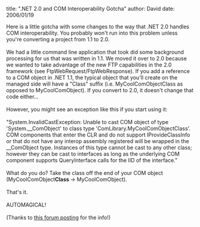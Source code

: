 
title: ".NET 2.0 and COM Interoperability Gotcha"
author: David
date: 2006/01/19

Here is a little gotcha with some changes to the way that .NET 2.0 handles COM interoperability. You probably won't run into this problem unless you're converting a project from 1.1 to 2.0. <br><br>We had a little command line application that took did some background processing for us that was written in 1.1. We moved it over to 2.0 because we wanted to take advantage of the new FTP capabilities in the 2.0 framework (see FtpWebRequest/FtpWebResponse). If you add a reference to a COM object in .NET 1.1, the typical object that you'll create on the managed side will have a "Class" suffix (i.e. MyCoolComObjectClass as opposed to MyCoolComObject). If you convert to 2.0, it doesn't change that code either...<br><br>However, you might see an exception like this if you start using it:<br><br>"System.InvalidCastException: Unable to cast COM object of type 'System.__ComObject' to class type 'ComLibrary.MyCoolComObjectClass'. COM components that enter the CLR and do not support IProvideClassInfo or that do not have any interop assembly registered will be wrapped in the __ComObject type. Instances of this type cannot be cast to any other class; however they can be cast to interfaces as long as the underlying COM component supports QueryInterface calls for the IID of the interface."<br><br>What do you do? Take the class off the end of your COM object (MyCoolComObject<b>Class </b>-&gt; MyCoolComObject).<br><br>That's it.<br><br>AUTOMAGICAL!<br><br>(Thanks to <a href="http://forums.microsoft.com/MSDN/ShowPost.aspx?PostID=189133&SiteID=1">this forum posting</a> for the info!)<br>
